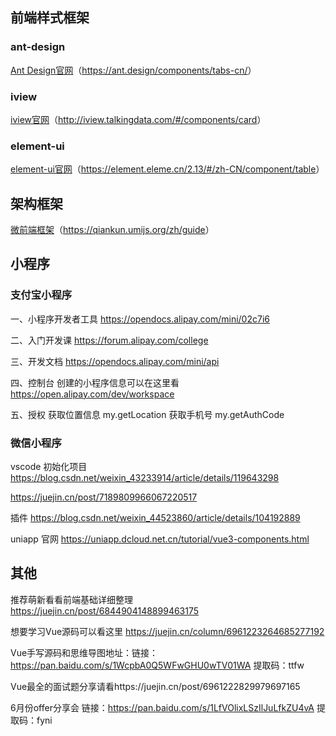 ## 前端样式框架

### ant-design
[Ant Design官网](https://ant.design/components/tabs-cn/)（<https://ant.design/components/tabs-cn/>）

### iview
[iview官网](http://iview.talkingdata.com/#/components/card)（<http://iview.talkingdata.com/#/components/card>）

### element-ui
[element-ui官网](https://element.eleme.cn/2.13/#/zh-CN/component/table)（<https://element.eleme.cn/2.13/#/zh-CN/component/table>）

## 架构框架
[微前端框架](https://qiankun.umijs.org/zh/guide)（<https://qiankun.umijs.org/zh/guide>）

## 小程序
### 支付宝小程序

一、小程序开发者工具
https://opendocs.alipay.com/mini/02c7i6


二、入门开发课
https://forum.alipay.com/college


三、开发文档
https://opendocs.alipay.com/mini/api

四、控制台
    创建的小程序信息可以在这里看
    https://open.alipay.com/dev/workspace


五、授权
获取位置信息
my.getLocation
获取手机号
my.getAuthCode

### 微信小程序
vscode 初始化项目
https://blog.csdn.net/weixin_43233914/article/details/119643298

https://juejin.cn/post/7189809966067220517

插件
https://blog.csdn.net/weixin_44523860/article/details/104192889

uniapp 官网
https://uniapp.dcloud.net.cn/tutorial/vue3-components.html


## 其他
推荐萌新看看前端基础详细整理  
https://juejin.cn/post/6844904148899463175  

想要学习Vue源码可以看这里 https://juejin.cn/column/6961223264685277192

Vue手写源码和思维导图地址：链接：https://pan.baidu.com/s/1WcpbA0Q5WFwGHU0wTV01WA 
提取码：ttfw

Vue最全的面试题分享请看https://juejin.cn/post/6961222829979697165 

6月份offer分享会  链接：https://pan.baidu.com/s/1LfVOlixLSzIlJuLfkZU4vA 
提取码：fyni
